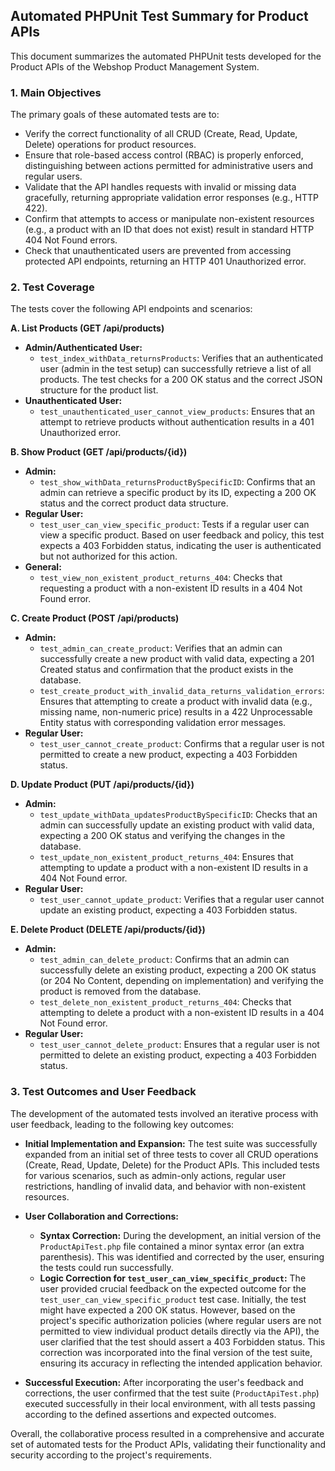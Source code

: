 ## Automated PHPUnit Test Summary for Product APIs

This document summarizes the automated PHPUnit tests developed for the Product APIs of the Webshop Product Management System.

### 1. Main Objectives

The primary goals of these automated tests are to:

*   Verify the correct functionality of all CRUD (Create, Read, Update, Delete) operations for product resources.
*   Ensure that role-based access control (RBAC) is properly enforced, distinguishing between actions permitted for administrative users and regular users.
*   Validate that the API handles requests with invalid or missing data gracefully, returning appropriate validation error responses (e.g., HTTP 422).
*   Confirm that attempts to access or manipulate non-existent resources (e.g., a product with an ID that does not exist) result in standard HTTP 404 Not Found errors.
*   Check that unauthenticated users are prevented from accessing protected API endpoints, returning an HTTP 401 Unauthorized error.

### 2. Test Coverage

The tests cover the following API endpoints and scenarios:

**A. List Products (GET /api/products)**

*   **Admin/Authenticated User:**
    *   `test_index_withData_returnsProducts`: Verifies that an authenticated user (admin in the test setup) can successfully retrieve a list of all products. The test checks for a 200 OK status and the correct JSON structure for the product list.
*   **Unauthenticated User:**
    *   `test_unauthenticated_user_cannot_view_products`: Ensures that an attempt to retrieve products without authentication results in a 401 Unauthorized error.

**B. Show Product (GET /api/products/{id})**

*   **Admin:**
    *   `test_show_withData_returnsProductBySpecificID`: Confirms that an admin can retrieve a specific product by its ID, expecting a 200 OK status and the correct product data structure.
*   **Regular User:**
    *   `test_user_can_view_specific_product`: Tests if a regular user can view a specific product. Based on user feedback and policy, this test expects a 403 Forbidden status, indicating the user is authenticated but not authorized for this action.
*   **General:**
    *   `test_view_non_existent_product_returns_404`: Checks that requesting a product with a non-existent ID results in a 404 Not Found error.

**C. Create Product (POST /api/products)**

*   **Admin:**
    *   `test_admin_can_create_product`: Verifies that an admin can successfully create a new product with valid data, expecting a 201 Created status and confirmation that the product exists in the database.
    *   `test_create_product_with_invalid_data_returns_validation_errors`: Ensures that attempting to create a product with invalid data (e.g., missing name, non-numeric price) results in a 422 Unprocessable Entity status with corresponding validation error messages.
*   **Regular User:**
    *   `test_user_cannot_create_product`: Confirms that a regular user is not permitted to create a new product, expecting a 403 Forbidden status.

**D. Update Product (PUT /api/products/{id})**

*   **Admin:**
    *   `test_update_withData_updatesProductBySpecificID`: Checks that an admin can successfully update an existing product with valid data, expecting a 200 OK status and verifying the changes in the database.
    *   `test_update_non_existent_product_returns_404`: Ensures that attempting to update a product with a non-existent ID results in a 404 Not Found error.
*   **Regular User:**
    *   `test_user_cannot_update_product`: Verifies that a regular user cannot update an existing product, expecting a 403 Forbidden status.

**E. Delete Product (DELETE /api/products/{id})**

*   **Admin:**
    *   `test_admin_can_delete_product`: Confirms that an admin can successfully delete an existing product, expecting a 200 OK status (or 204 No Content, depending on implementation) and verifying the product is removed from the database.
    *   `test_delete_non_existent_product_returns_404`: Checks that attempting to delete a product with a non-existent ID results in a 404 Not Found error.
*   **Regular User:**
    *   `test_user_cannot_delete_product`: Ensures that a regular user is not permitted to delete an existing product, expecting a 403 Forbidden status.



### 3. Test Outcomes and User Feedback

The development of the automated tests involved an iterative process with user feedback, leading to the following key outcomes:

*   **Initial Implementation and Expansion:** The test suite was successfully expanded from an initial set of three tests to cover all CRUD operations (Create, Read, Update, Delete) for the Product APIs. This included tests for various scenarios, such as admin-only actions, regular user restrictions, handling of invalid data, and behavior with non-existent resources.

*   **User Collaboration and Corrections:**
    *   **Syntax Correction:** During the development, an initial version of the `ProductApiTest.php` file contained a minor syntax error (an extra parenthesis). This was identified and corrected by the user, ensuring the tests could run successfully.
    *   **Logic Correction for `test_user_can_view_specific_product`:** The user provided crucial feedback on the expected outcome for the `test_user_can_view_specific_product` test case. Initially, the test might have expected a 200 OK status. However, based on the project's specific authorization policies (where regular users are not permitted to view individual product details directly via the API), the user clarified that the test should assert a 403 Forbidden status. This correction was incorporated into the final version of the test suite, ensuring its accuracy in reflecting the intended application behavior.

*   **Successful Execution:** After incorporating the user's feedback and corrections, the user confirmed that the test suite (`ProductApiTest.php`) executed successfully in their local environment, with all tests passing according to the defined assertions and expected outcomes.

Overall, the collaborative process resulted in a comprehensive and accurate set of automated tests for the Product APIs, validating their functionality and security according to the project's requirements.
